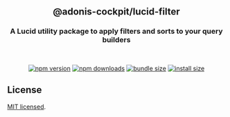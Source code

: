 <div align="center">
<br/>

## @adonis-cockpit/lucid-filter

### A Lucid utility package to apply filters and sorts to your query builders

<br/>
</div>

<div align="center">

<!-- automd:badges color="brightgreen" license name="@adonis-cockpit/lucid-filter" bundlephobia packagephobia -->

[![npm version](https://img.shields.io/npm/v/@adonis-cockpit/lucid-filter?color=brightgreen)](https://npmjs.com/package/@adonis-cockpit/lucid-filter)
[![npm downloads](https://img.shields.io/npm/dm/@adonis-cockpit/lucid-filter?color=brightgreen)](https://npm.chart.dev/@adonis-cockpit/lucid-filter)
[![bundle size](https://img.shields.io/bundlephobia/minzip/@adonis-cockpit/lucid-filter?color=brightgreen)](https://bundlephobia.com/package/@adonis-cockpit/lucid-filter)
[![install size](https://badgen.net/packagephobia/install/@adonis-cockpit/lucid-filter?color=brightgreen)](https://packagephobia.com/result?p=@adonis-cockpit/lucid-filter)

<!-- /automd -->

</div>

## License

[MIT licensed](LICENSE.md).
